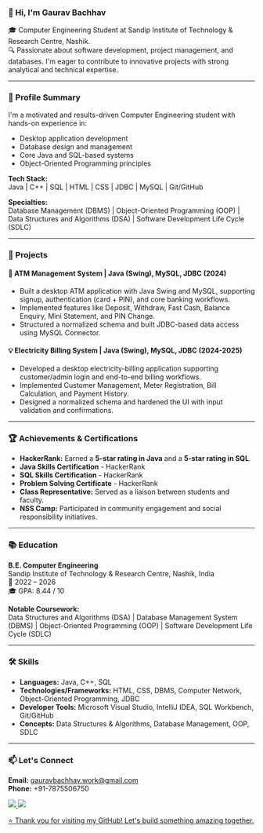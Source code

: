 ### 👋 Hi, I'm Gaurav Bachhav

🎓 Computer Engineering Student at Sandip Institute of Technology & Research Centre, Nashik.  
🔍 Passionate about software development, project management, and databases. I'm eager to contribute to innovative projects with strong analytical and technical expertise.

---

### 🧠 Profile Summary

I'm a motivated and results-driven Computer Engineering student with hands-on experience in:

-   Desktop application development
-   Database design and management
-   Core Java and SQL-based systems
-   Object-Oriented Programming principles

**Tech Stack:**  
Java | C++ | SQL | HTML | CSS | JDBC | MySQL | Git/GitHub

**Specialties:**  
Database Management (DBMS) | Object-Oriented Programming (OOP) | Data Structures and Algorithms (DSA) | Software Development Life Cycle (SDLC)

---

### 🚀 Projects

#### 🏧 ATM Management System | Java (Swing), MySQL, JDBC (2024)
-   Built a desktop ATM application with Java Swing and MySQL, supporting signup, authentication (card + PIN), and core banking workflows.
-   Implemented features like Deposit, Withdraw, Fast Cash, Balance Enquiry, Mini Statement, and PIN Change.
-   Structured a normalized schema and built JDBC-based data access using MySQL Connector.

#### 💡 Electricity Billing System | Java (Swing), MySQL, JDBC (2024-2025)
-   Developed a desktop electricity-billing application supporting customer/admin login and end-to-end billing workflows.
-   Implemented Customer Management, Meter Registration, Bill Calculation, and Payment History.
-   Designed a normalized schema and hardened the UI with input validation and confirmations.

---

### 🏆 Achievements & Certifications

-   **HackerRank:** Earned a **5-star rating in Java** and a **5-star rating in SQL**.
-   **Java Skills Certification** - HackerRank
-   **SQL Skills Certification** - HackerRank
-   **Problem Solving Certificate** - HackerRank
-   **Class Representative:** Served as a liaison between students and faculty.
-   **NSS Camp:** Participated in community engagement and social responsibility initiatives.

---

### 📚 Education

**B.E. Computer Engineering**  
Sandip Institute of Technology & Research Centre, Nashik, India  
📅 2022 – 2026  
🎓 GPA: 8.44 / 10

**Notable Coursework:**  
Data Structures and Algorithms (DSA) | Database Management System (DBMS) | Object-Oriented Programming (OOP) | Software Development Life Cycle (SDLC)

---

### 🛠️ Skills

-   **Languages:** Java, C++, SQL
-   **Technologies/Frameworks:** HTML, CSS, DBMS, Computer Network, Object-Oriented Programming, JDBC
-   **Developer Tools:** Microsoft Visual Studio, IntelliJ IDEA, SQL Workbench, Git/GitHub
-   **Concepts:** Data Structures & Algorithms, Database Management, OOP, SDLC

---
### 📫 Let's Connect

**Email:** [gauravbachhav.work@gmail.com](mailto:gauravbachhav.work@gmail.com)  
**Phone:** +91-7875506750

<p align="left">
  <a href="https://www.linkedin.com/in/YOUR_LINKEDIN_USERNAME" target="_blank">
    <img src="https://camo.githubusercontent.com/5a0698ff3517fccea7ca01018ac3225813799e093bfa6254d4c08c74f57ed9e5/68747470733a2f2f696d672e736869656c64732e696f2f62616467652f4c696e6b6564496e2d436f6e6e6563742d626c75653f6c6f676f3d6c696e6b6564696e"/>
  </a>
  <a href="https://github.com/GauravPBachhav" target="_blank">
      <img src="https://camo.githubusercontent.com/84707cd23f1398cdd2317cc3b45b16e380d3d6c7cdcb791cb82795982b8d01a9/68747470733a2f2f696d672e736869656c64732e696f2f62616467652f4769744875622d466f6c6c6f772d626c61636b3f6c6f676f3d676974687562"/>
</p>
⭐ Thank you for visiting my GitHub! Let's build something amazing together.

